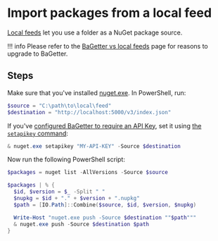 # Import packages from a local feed

[Local feeds](https://docs.microsoft.com/en-us/nuget/hosting-packages/local-feeds) let you use a folder as a NuGet package source.

!!! info
    Please refer to the [BaGetter vs local feeds](../vs/local-feeds.md) page for reasons to upgrade to BaGetter.

## Steps

Make sure that you've installed [nuget.exe](https://www.nuget.org/downloads). In PowerShell, run:

```ps1
$source = "C:\path\to\local\feed"
$destination = "http://localhost:5000/v3/index.json"
```

If you've [configured BaGetter to require an API Key](https://bagetter.com/docs/configuration/#requiring-an-api-key), set it using [the `setapikey` command](https://docs.microsoft.com/en-us/nuget/reference/cli-reference/cli-ref-setapikey):

```ps1
& nuget.exe setapikey "MY-API-KEY" -Source $destination
```

Now run the following PowerShell script:

```ps1
$packages = nuget list -AllVersions -Source $source

$packages | % {
  $id, $version = $_ -Split " "
  $nupkg = $id + "." + $version + ".nupkg"
  $path = [IO.Path]::Combine($source, $id, $version, $nupkg)

  Write-Host "nuget.exe push -Source $destination ""$path"""
  & nuget.exe push -Source $destination $path
}
```
